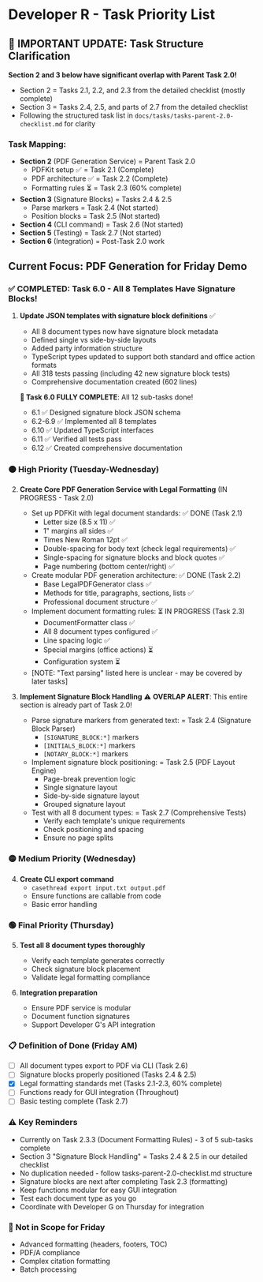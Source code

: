 # Developer R - Task Priority List

## 📢 IMPORTANT UPDATE: Task Structure Clarification
**Section 2 and 3 below have significant overlap with Parent Task 2.0!**
- Section 2 = Tasks 2.1, 2.2, and 2.3 from the detailed checklist (mostly complete)
- Section 3 = Tasks 2.4, 2.5, and parts of 2.7 from the detailed checklist
- Following the structured task list in `docs/tasks/tasks-parent-2.0-checklist.md` for clarity

### Task Mapping:
- **Section 2** (PDF Generation Service) = Parent Task 2.0
  - PDFKit setup ✅ = Task 2.1 (Complete)
  - PDF architecture ✅ = Task 2.2 (Complete)
  - Formatting rules ⏳ = Task 2.3 (60% complete)
- **Section 3** (Signature Blocks) = Tasks 2.4 & 2.5
  - Parse markers = Task 2.4 (Not started)
  - Position blocks = Task 2.5 (Not started)
- **Section 4** (CLI command) = Task 2.6 (Not started)
- **Section 5** (Testing) = Task 2.7 (Not started)
- **Section 6** (Integration) = Post-Task 2.0 work

## Current Focus: PDF Generation for Friday Demo

### ✅ COMPLETED: Task 6.0 - All 8 Templates Have Signature Blocks!
1. **Update JSON templates with signature block definitions** ✅
   - All 8 document types now have signature block metadata
   - Defined single vs side-by-side layouts  
   - Added party information structure
   - TypeScript types updated to support both standard and office action formats
   - All 318 tests passing (including 42 new signature block tests)
   - Comprehensive documentation created (602 lines)
   
   **🎉 Task 6.0 FULLY COMPLETE**: All 12 sub-tasks done!
   - 6.1 ✅ Designed signature block JSON schema
   - 6.2-6.9 ✅ Implemented all 8 templates
   - 6.10 ✅ Updated TypeScript interfaces
   - 6.11 ✅ Verified all tests pass
   - 6.12 ✅ Created comprehensive documentation

### 🟠 High Priority (Tuesday-Wednesday)
2. **Create Core PDF Generation Service with Legal Formatting** (IN PROGRESS - Task 2.0)
   - Set up PDFKit with legal document standards: ✅ DONE (Task 2.1)
     - Letter size (8.5 x 11) ✅
     - 1" margins all sides ✅
     - Times New Roman 12pt ✅
     - Double-spacing for body text (check legal requirements) ✅
     - Single-spacing for signature blocks and block quotes ✅
     - Page numbering (bottom center/right) ✅
   - Create modular PDF generation architecture: ✅ DONE (Task 2.2)
     - Base LegalPDFGenerator class ✅
     - Methods for title, paragraphs, sections, lists ✅
     - Professional document structure ✅
   - Implement document formatting rules: ⏳ IN PROGRESS (Task 2.3)
     - DocumentFormatter class ✅
     - All 8 document types configured ✅
     - Line spacing logic ✅
     - Special margins (office actions) ⏳
     - Configuration system ⏳
   - [NOTE: "Text parsing" listed here is unclear - may be covered by later tasks]

3. **Implement Signature Block Handling** 
   ⚠️ **OVERLAP ALERT**: This entire section is already part of Task 2.0!
   - Parse signature markers from generated text: = Task 2.4 (Signature Block Parser)
     - `[SIGNATURE_BLOCK:*]` markers
     - `[INITIALS_BLOCK:*]` markers
     - `[NOTARY_BLOCK:*]` markers
   - Implement signature block positioning: = Task 2.5 (PDF Layout Engine)
     - Page-break prevention logic
     - Single signature layout
     - Side-by-side signature layout
     - Grouped signature layout
   - Test with all 8 document types: = Task 2.7 (Comprehensive Tests)
     - Verify each template's unique requirements
     - Check positioning and spacing
     - Ensure no page splits

### 🟡 Medium Priority (Wednesday)
4. **Create CLI export command**
   - `casethread export input.txt output.pdf`
   - Ensure functions are callable from code
   - Basic error handling

### 🟢 Final Priority (Thursday)
5. **Test all 8 document types thoroughly**
   - Verify each template generates correctly
   - Check signature block placement
   - Validate legal formatting compliance

6. **Integration preparation**
   - Ensure PDF service is modular
   - Document function signatures
   - Support Developer G's API integration

### 📋 Definition of Done (Friday AM)
- [ ] All document types export to PDF via CLI (Task 2.6)
- [ ] Signature blocks properly positioned (Tasks 2.4 & 2.5)
- [x] Legal formatting standards met (Tasks 2.1-2.3, 60% complete)
- [ ] Functions ready for GUI integration (Throughout)
- [ ] Basic testing complete (Task 2.7)

### ⚠️ Key Reminders
- Currently on Task 2.3.3 (Document Formatting Rules) - 3 of 5 sub-tasks complete
- Section 3 "Signature Block Handling" = Tasks 2.4 & 2.5 in our detailed checklist
- No duplication needed - follow tasks-parent-2.0-checklist.md structure
- Signature blocks are next after completing Task 2.3 (formatting)
- Keep functions modular for easy GUI integration
- Test each document type as you go
- Coordinate with Developer G on Thursday for integration

### 🚫 Not in Scope for Friday
- Advanced formatting (headers, footers, TOC)
- PDF/A compliance
- Complex citation formatting
- Batch processing 